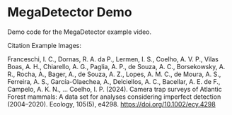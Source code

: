 # MegaDetector Demo

Demo code for the MegaDetector example video.

Citation Example Images:

Franceschi, I. C., Dornas, R. A. da P., Lermen, I. S., Coelho, A. V. P., Vilas Boas, A. H., Chiarello, A. G., Paglia, A. P., de Souza, A. C., Borsekowsky, A. R., Rocha, A., Bager, A., de Souza, A. Z., Lopes, A. M. C., de Moura, A. S., Ferreira, A. S., García-Olaechea, A., Delciellos, A. C., Bacellar, A. E. de F., Campelo, A. K. N., … Coelho, I. P. (2024). Camera trap surveys of Atlantic Forest mammals: A data set for analyses considering imperfect detection (2004–2020). Ecology, 105(5), e4298. https://doi.org/10.1002/ecy.4298